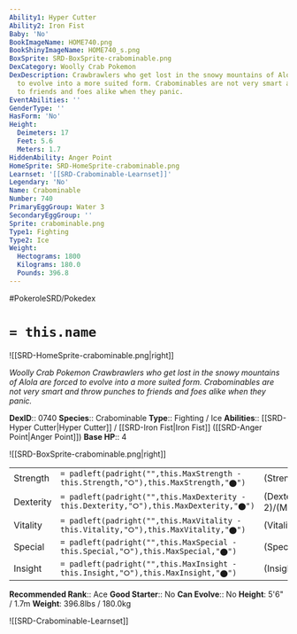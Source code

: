 ```yaml
---
Ability1: Hyper Cutter
Ability2: Iron Fist
Baby: 'No'
BookImageName: HOME740.png
BookShinyImageName: HOME740_s.png
BoxSprite: SRD-BoxSprite-crabominable.png
DexCategory: Woolly Crab Pokemon
DexDescription: Crawbrawlers who get lost in the snowy mountains of Alola are forced
  to evolve into a more suited form. Crabominables are not very smart and throw punches
  to friends and foes alike when they panic.
EventAbilities: ''
GenderType: ''
HasForm: 'No'
Height:
  Deimeters: 17
  Feet: 5.6
  Meters: 1.7
HiddenAbility: Anger Point
HomeSprite: SRD-HomeSprite-crabominable.png
Learnset: '[[SRD-Crabominable-Learnset]]'
Legendary: 'No'
Name: Crabominable
Number: 740
PrimaryEggGroup: Water 3
SecondaryEggGroup: ''
Sprite: crabominable.png
Type1: Fighting
Type2: Ice
Weight:
  Hectograms: 1800
  Kilograms: 180.0
  Pounds: 396.8
---
```


#PokeroleSRD/Pokedex

# `= this.name`

![[SRD-HomeSprite-crabominable.png|right]]

*Woolly Crab Pokemon*
*Crawbrawlers who get lost in the snowy mountains of Alola are forced to evolve into a more suited form. Crabominables are not very smart and throw punches to friends and foes alike when they panic.*

**DexID**:: 0740
**Species**:: Crabominable
**Type**:: Fighting / Ice
**Abilities**:: [[SRD-Hyper Cutter|Hyper Cutter]] / [[SRD-Iron Fist|Iron Fist]] ([[SRD-Anger Point|Anger Point]])
**Base HP**:: 4

![[SRD-BoxSprite-crabominable.png|right]]

|           |                                                                                        |                                          |
| --------- | -------------------------------------------------------------------------------------- | ---------------------------------------- |
| Strength  | `= padleft(padright("",this.MaxStrength - this.Strength,"⭘"),this.MaxStrength,"⬤")`    | (Strength::3)/(MaxStrength::7)   |
| Dexterity | `= padleft(padright("",this.MaxDexterity - this.Dexterity,"⭘"),this.MaxDexterity,"⬤")` | (Dexterity:: 2)/(MaxDexterity::4) |
| Vitality  | `= padleft(padright("",this.MaxVitality - this.Vitality,"⭘"),this.MaxVitality,"⬤")`    | (Vitality::2)/(MaxVitality::5)   |
| Special   | `= padleft(padright("",this.MaxSpecial - this.Special,"⭘"),this.MaxSpecial,"⬤")`       | (Special::2)/(MaxSpecial::4)     |
| Insight   | `= padleft(padright("",this.MaxInsight - this.Insight,"⭘"),this.MaxInsight,"⬤")`       | (Insight::2)/(MaxInsight::4)     |

**Recommended Rank**:: Ace
**Good Starter**:: No
**Can Evolve**:: No
**Height**: 5'6" / 1.7m
**Weight**: 396.8lbs / 180.0kg

![[SRD-Crabominable-Learnset]]